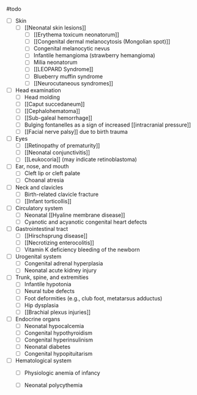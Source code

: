 
#todo  
- [ ] Skin
    - [ ] [[Neonatal skin lesions]]
	    - [ ] [[Erythema toxicum neonatorum]]
	    - [ ] [[Congenital dermal melanocytosis (Mongolian spot)]]
	    - [ ] Congenital melanocytic nevus
	    - [ ] Infantile hemangioma (strawberry hemangioma)
	    - [ ] Milia neonatorum
	    - [ ] [[LEOPARD Syndrome]]
	    - [ ] Blueberry muffin syndrome 
	    - [ ] [[Neurocutaneous syndromes]] 
- [ ] Head examination
    - [ ] Head molding
    - [ ] [[Caput succedaneum]]
    - [ ] [[Cephalohematoma]]
    - [ ] [[Sub-galeal hemorrhage]]
    - [ ] Bulging fontanelles as a sign of increased [[intracranial pressure]]
    - [ ] [[Facial nerve palsy]] due to birth trauma
- [ ] Eyes
    - [ ] [[Retinopathy of prematurity]]
    - [ ] [[Neonatal conjunctivitis]]
    - [ ] [[Leukocoria]] (may indicate retinoblastoma)
- [ ] Ear, nose, and mouth
    - [ ] Cleft lip or cleft palate
    - [ ] Choanal atresia
- [ ] Neck and clavicles
    - [ ] Birth-related clavicle fracture
    - [ ] [[Infant torticollis]]
- [ ] Circulatory system
    - [ ] Neonatal [[Hyaline membrane disease]]
    - [ ] Cyanotic and acyanotic congenital heart defects
- [ ] Gastrointestinal tract
    - [ ] [[Hirschsprung disease]]
    - [ ] [[Necrotizing enterocolitis]]
    - [ ] Vitamin K deficiency bleeding of the newborn
- [ ] Urogenital system
    - [ ] Congenital adrenal hyperplasia
    - [ ] Neonatal acute kidney injury
- [ ] Trunk, spine, and extremities
    - [ ] Infantile hypotonia
    - [ ] Neural tube defects
    - [ ] Foot deformities (e.g., club foot, metatarsus adductus)
    - [ ] Hip dysplasia
    - [ ] [[Brachial plexus injuries]]
- [ ] Endocrine organs
    - [ ] Neonatal hypocalcemia
    - [ ] Congenital hypothyroidism
    - [ ] Congenital hyperinsulinism
    - [ ] Neonatal diabetes
    - [ ] Congenital hypopituitarism
- [ ] Hematological system
    - [ ] Physiologic anemia of infancy
    - [ ] Neonatal polycythemia

